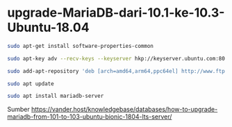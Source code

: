 # upgrade-MariaDB-dari-10.1-ke-10.3-Ubuntu-18.04
```bash
sudo apt-get install software-properties-common
```
```bash
sudo apt-key adv --recv-keys --keyserver hkp://keyserver.ubuntu.com:80 0xF1656F24C74CD1D8
```
```bash
sudo add-apt-repository 'deb [arch=amd64,arm64,ppc64el] http://www.ftp.saix.net/DB/mariadb/repo/10.3/ubuntu bionic main'
```
```bash
sudo apt update
```
```bash
sudo apt install mariadb-server
```

Sumber https://vander.host/knowledgebase/databases/how-to-upgrade-mariadb-from-101-to-103-ubuntu-bionic-1804-lts-server/
